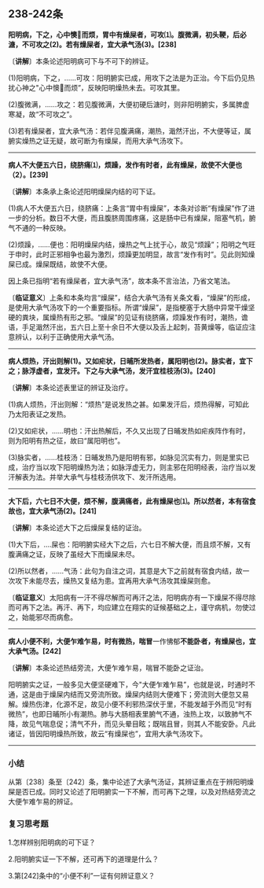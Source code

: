 ## 238-242条

**阳明病，下之，心中懊𢙐而烦，胃中有燥屎者，可攻⑴。腹微满，初头鞕，后必溏，不可攻之(2)。若有燥屎者，宜大承气汤(3)。[238]**

〔**讲解**〕本条论述阳明病可下与不可下的辨证。

(1)阳明病，下之，……可攻：阳明腑实已成，用攻下之法是为正治。今下后仍见热扰心神之"心中懊𢙐而烦”，反映阳明燥热未去。可攻其里。

(2)腹微满，……攻之：若见腹微满，大便初硬后溏时，则非阳明腑实，多属脾虚寒凝，故“不可攻之”。

(3)若有燥屎者，宜大承气汤：若伴见腹满痛，潮热，濈然汗出，不大便等证，属腑实燥热之证无疑，故可断为有燥屎，而用大承气汤攻下。

------

**病人不大便五六日，绕脐痛⑴，烦躁，发作有时者，此有燥屎，故使不大便也（2）。[239]**

〔**讲解**〕本条承上条论述阳明燥屎内结的可下证。

(1)病人不大便五六日，绕脐痛：上条言“胃中有燥屎”，本条对诊断“有燥屎”作了进一步的分析。数日不大便，而且腹脐周围疼痛，这是肠中已有燥屎，阻塞气机，腑气不通的一种反映。

(2)烦躁，……便也：阳明燥屎内结，燥热之气上扰于心，故见“烦躁”；阳明之气旺于申时，此时正邪相争也最为激烈，烦躁更加明显，故言“发作有时”。见此则知燥屎已成。燥屎既结，故使不大便。

因上条已指明“若有燥屎者，宜大承气汤”，故本条不言治法，乃省文笔法。

〔**临证意义**〕上条和本条均言“燥屎”，结合大承气汤有关条文看，“燥屎”的形成，是使用大承气汤攻下的一个重要指标。所谓“燥屎”，是指梗塞于大肠中异常干燥坚硬的粪块，属燥热有形之邪。“燥屎”的见证有绕脐痛，烦躁发作有时，潮热，谵语，手足濈然汗出，五六日上至十余日不大便以及舌上起刺，苔黄燥等，临证应注意辨认，以利于正确使用大承气汤。

------

**病人烦热，汗出则解(1)。又如疟状，日晡所发热者，属阳明也(2)。脉实者，宜下之；脉浮虚者，宜发汗。下之与大承气汤，发汗宜桂枝汤(3)。[240]**

〔**讲解**〕本条论述表里证的辨证及治疗。

(1)病人烦热，汗出则解：“烦热”是说发热之甚。如果发汗后，烦热得解，可知此乃太阳表证之发热。

(2)又如疟状，……明也：汗出热解后，不久又出现了日晡发热如疟疾阵作有时，则为阳明有热之征，故曰“属阳明也”。

(3)脉实者，……桂枝汤：日晡发热乃是阳明有邪，如脉见沉实有力，则是里实已成，治疗当以攻下阳明燥热为法；如脉浮虚无力，则主邪在阳明经表，治疗当以发汗解表为法。并举大承气与桂枝汤供攻下、发汗所选用。

------

**大下后，六七日不大便，烦不解，腹满痛者，此有燥屎也⑴。所以然者，本有宿食故也，宜大承气汤(2)。[241]**

〔**讲解**〕本条论述大下之后燥屎复结的证治。

(1)大下后，….屎也：阳明腑实经大下之后，六七日不解大便，而且烦不解，又有腹满痛之证，反映了虽经大下而燥屎未尽。

(2)所以然者，……气汤：此句为自注之词，其意是大下之前就有宿食内结，故一次攻下未能尽去，燥热又复结为患。宜再用大承气汤攻其燥屎则愈。

〔**临证意义**〕太阳病有一汗不得尽解而可再汗之法，阳明病亦有一下燥屎不得尽除而可再下之法。再汗、再下，均应建立在翔实的证候基础之上，谨守病机，勿使过之，始能邪尽而病愈。

------

**病人小便不利，大便乍难乍易，时有微热，喘冒**一作怫郁**不能卧者，有燥屎也，宜大承气汤。[242]**

〔**讲解**〕本条论述热结旁流，大便乍难乍易，喘冒不能卧之证治。

阳明腑实之证，一般多见大便坚硬难下，今"大便乍难乍易”，也就是说，时通时不通，这是由于燥屎内结而又旁流所致。燥屎内结则大便难下；旁流则大便忽又易解。燥热伤津，化源不足，故见小便不利邪热深伏于里，不能发越于外而见“时有微热”，也即日晡所小有潮热。肺与大肠相表里腑气不通，浊热上攻，以致肺气不降，故见气喘息促；清气不升，而见头晕目眩；既喘且冒，则其人不能安卧。凡此诸证，皆因阳明燥热所致，故云“有燥屎也”，宜用大承气汤攻下。

------

### 小结

从第〔238〕条至〔242〕条，集中论述了大承气汤证，其辨证重点在于辨阳明燥屎是否已成。同时又论述了阳明腑实一下不解，而可再下之理，以及对热结旁流之大便乍难乍易的辨证。

### 复习思考题

1.怎样辨别阳明病的可下证？

2.阳明腑实证一下不解，还可再下的道理是什么？

3.第[242]条中的“小便不利”一证有何辨证意义？
